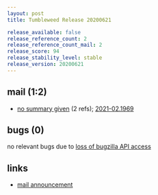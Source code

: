 ```yaml
---
layout: post
title: Tumbleweed Release 20200621

release_available: false
release_reference_count: 2
release_reference_count_mail: 2
release_score: 94
release_stability_level: stable
release_version: 20200621
---
```


## mail (1:2)

- [no summary given](https://github.com/boombatower/tumbleweed-review/issues/10) (2 refs); [2021-02.1969](https://github.com/boombatower/tumbleweed-review/issues/10)

## bugs (0)

<!--more-->

no relevant bugs due to [loss of bugzilla API access](https://bugzilla.opensuse.org/show_bug.cgi?id=1157722)



## links

- [mail announcement](https://github.com/boombatower/tumbleweed-review/issues/10)
